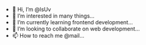 - 👋 Hi, I’m @lsUv
- 👀 I’m interested in many things...
- 🌱 I’m currently learning frontend development...
- 💞️ I’m looking to collaborate on web development...
- 📫 How to reach me @mail...

<!---
lsUv/lsUv is a ✨ special ✨ repository because its `README.md` (this file) appears on your GitHub profile.
You can click the Preview link to take a look at your changes.
--->
